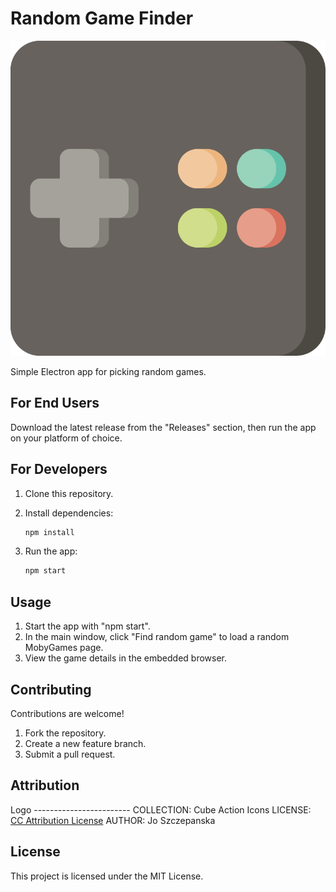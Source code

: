 # Random Game Finder

![Game Logo](./game-logo.png)

Simple Electron app for picking random games.

## For End Users

Download the latest release from the "Releases" section, then run the app on your platform of choice.

## For Developers

1. Clone this repository.
2. Install dependencies:

   ```bash
   npm install
   ```

3. Run the app:

   ```bash
   npm start
   ```

## Usage

1. Start the app with "npm start".
2. In the main window, click "Find random game" to load a random MobyGames page.
3. View the game details in the embedded browser.

## Contributing

Contributions are welcome!

1. Fork the repository.
2. Create a new feature branch.
3. Submit a pull request.

## Attribution

Logo ------------------------
COLLECTION: Cube Action Icons
LICENSE: [CC Attribution License](https://www.svgrepo.com/page/licensing/#CC%20Attribution)
AUTHOR: Jo Szczepanska

## License

This project is licensed under the MIT License.
